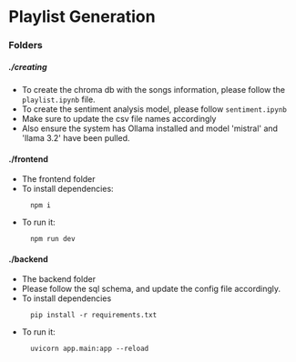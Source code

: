 # Playlist Generation 



### Folders


##### ./creating

- To create the chroma db with the songs information, please follow the ```playlist.ipynb``` file.
- To create the sentiment analysis model, please follow ```sentiment.ipynb```
- Make sure to update the csv file names accordingly
- Also ensure the system has Ollama installed and model 'mistral' and 'llama 3.2' have been pulled.



#### ./frontend
- The frontend folder
- To install dependencies:
  ```
    npm i
  ```
- To run it:
  ```
    npm run dev
  ```

#### ./backend
- The backend folder
- Please follow the sql schema, and update the config file accordingly.
- To install dependencies
  ```
    pip install -r requirements.txt
  ```
- To run it:
  ```
    uvicorn app.main:app --reload
  ```
  

